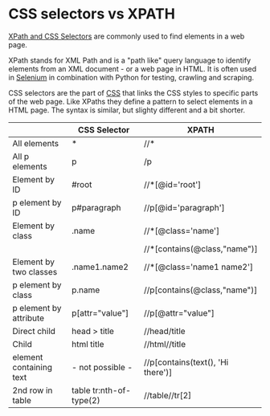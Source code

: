 
# CSS selectors vs XPATH

[XPath and CSS Selectors](https://johnresig.com/blog/xpath-css-selectors/)
are commonly used to find elements in a web page.

XPath stands for XML Path and is a "path like" query language to identify 
elements from an XML document - or a web page in HTML. It is often used in
[Selenium](https://selenium-python.readthedocs.io/) in combination
with Python for testing, crawling and scraping.

CSS selectors are the part of [CSS](https://developer.mozilla.org/en-US/docs/Web/CSS) 
that links the CSS styles to specific parts of the web page. Like XPaths they define 
a pattern to select elements in a HTML page. The syntax is similar, but slighty different
and a bit shorter.


|                         | CSS Selector            | XPATH                               |
| ----------------------- | ----------------------- | ----------------------------------- |
| All elements            | *                       | //*                                 |
| All p elements          | p                       | /p                                  |
| Element by ID           | #root                   | //*[@id='root']                     |
| p element by ID         | p#paragraph             | //p[@id='paragraph']                |
| Element by class        | .name                   | //*[@class='name']                  |
|                         |                         | //*[contains(@class,"name")]        |
| Element by two classes  | .name1.name2            | //*[@class='name1 name2']           |
| p element by class      | p.name                  | //p[contains(@class,"name")]        |
| p element by attribute  | p[attr="value"]         | //p[@attr="value"]                  |
| Direct child            | head > title            | //head/title                        |
| Child                   | html title              | //html//title                       |
| element containing text | - not possible -        | //p[contains(text(), 'Hi there')]   |
| 2nd row in table        | table tr:nth-of-type(2) | //table//tr[2]                      |
